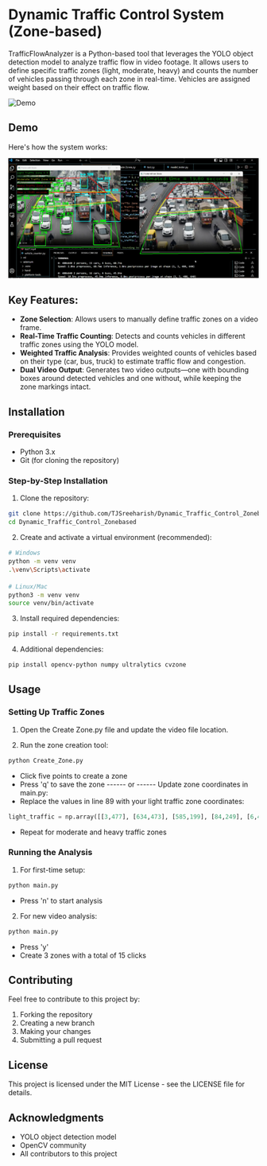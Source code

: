 # Dynamic Traffic Control System (Zone-based)

TrafficFlowAnalyzer is a Python-based tool that leverages the YOLO object detection model to analyze traffic flow in video footage. It allows users to define specific traffic zones (light, moderate, heavy) and counts the number of vehicles passing through each zone in real-time. Vehicles are assigned weight based on their effect on traffic flow.

![Demo](assets/demo.gif)
## Demo

Here's how the system works:

![Sample Working](working_sample_photo.png)

## Key Features:
- **Zone Selection**: Allows users to manually define traffic zones on a video frame.
- **Real-Time Traffic Counting**: Detects and counts vehicles in different traffic zones using the YOLO model.
- **Weighted Traffic Analysis**: Provides weighted counts of vehicles based on their type (car, bus, truck) to estimate traffic flow and congestion.
- **Dual Video Output**: Generates two video outputs—one with bounding boxes around detected vehicles and one without, while keeping the zone markings intact.

## Installation

### Prerequisites
- Python 3.x
- Git (for cloning the repository)

### Step-by-Step Installation

1. Clone the repository:
```bash
git clone https://github.com/TJSreeharish/Dynamic_Traffic_Control_Zonebased.git
cd Dynamic_Traffic_Control_Zonebased
```

2. Create and activate a virtual environment (recommended):
```bash
# Windows
python -m venv venv
.\venv\Scripts\activate

# Linux/Mac
python3 -m venv venv
source venv/bin/activate
```

3. Install required dependencies:
```bash
pip install -r requirements.txt
```

4. Additional dependencies:
```bash
pip install opencv-python numpy ultralytics cvzone
```

## Usage

### Setting Up Traffic Zones

1. Open the Create Zone.py file and update the video file location.

2. Run the zone creation tool:
```bash
python Create_Zone.py
```
- Click five points to create a zone
- Press 'q' to save the zone
 ------ or ------
 Update zone coordinates in main.py:
- Replace the values in line 89 with your light traffic zone coordinates:
```python
light_traffic = np.array([[3,477], [634,473], [585,199], [84,249], [6,473]], np.int32)
```
- Repeat for moderate and heavy traffic zones

### Running the Analysis

1. For first-time setup:
```bash
python main.py
```
- Press 'n' to start analysis

2. For new video analysis:
```bash
python main.py
```
- Press 'y'
- Create 3 zones with a total of 15 clicks



## Contributing

Feel free to contribute to this project by:
1. Forking the repository
2. Creating a new branch
3. Making your changes
4. Submitting a pull request

## License

This project is licensed under the MIT License - see the LICENSE file for details.

## Acknowledgments

- YOLO object detection model
- OpenCV community
- All contributors to this project
